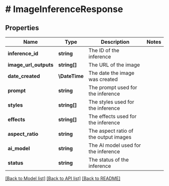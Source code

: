 # # ImageInferenceResponse

## Properties

Name | Type | Description | Notes
------------ | ------------- | ------------- | -------------
**inference_id** | **string** | The ID of the inference |
**image_url_outputs** | **string[]** | The URL of the image |
**date_created** | **\DateTime** | The date the image was created |
**prompt** | **string** | The prompt used for the inference |
**styles** | **string[]** | The styles used for the inference |
**effects** | **string[]** | The effects used for the inference |
**aspect_ratio** | **string** | The aspect ratio of the output images |
**ai_model** | **string** | The AI model used for the inference |
**status** | **string** | The status of the inference |

[[Back to Model list]](../../README.md#models) [[Back to API list]](../../README.md#endpoints) [[Back to README]](../../README.md)
